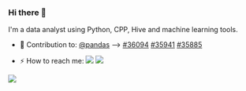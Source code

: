 ### Hi there 👋

<!--
**onshek/onshek** is a ✨ _special_ ✨ repository because its `README.md` (this file) appears on your GitHub profile.

Here are some ideas to get you started:

- 🔭 I’m currently working on ...
- 🌱 I’m currently learning ...
- 👯 I’m looking to collaborate on ...
- 🤔 I’m looking for help with ...
- 💬 Ask me about ...
- 📫 How to reach me: ...
- 😄 Pronouns: ...
- ⚡ Fun fact: ...
-->

I'm a data analyst using Python, CPP, Hive and machine learning tools.

- 🚀 Contribution to: 
  [@pandas](https://github.com/pandas-dev/pandas) --> 
  [#36094](https://github.com/pandas-dev/pandas/pull/36094)
  [#35941](https://github.com/pandas-dev/pandas/pull/35941)
  [#35885](https://github.com/pandas-dev/pandas/pull/35885)

- ⚡ How to reach me: 
  ![](https://img.shields.io/github/followers/onshek?style=social)
  ![](https://img.shields.io/badge/%E7%9F%A5-Honfung.Wong-_&?labelColor=blue&?link=https://www.zhihu.com/people/ipreacher&link=https://www.zhihu.com/people/ipreacher)

![](https://github-readme-stats.vercel.app/api?username=onshek&theme=dark)